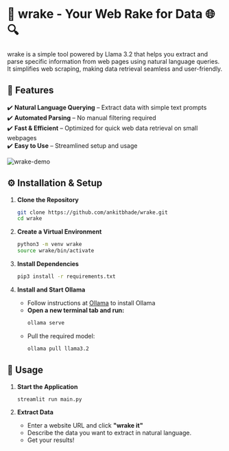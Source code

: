 # 🍁 wrake - Your Web Rake for Data 🌐🔍  

wrake is a simple tool powered by Llama 3.2 that helps you extract and parse specific information from web pages using natural language queries. It simplifies web scraping, making data retrieval seamless and user-friendly. 

## **📜 Features**  
✔️ **Natural Language Querying** – Extract data with simple text prompts  
✔️ **Automated Parsing** – No manual filtering required  
✔️ **Fast & Efficient** – Optimized for quick web data retrieval on small webpages  
✔️ **Easy to Use** – Streamlined setup and usage  

![wrake-demo](https://github.com/user-attachments/assets/cda9c2b6-2e30-4eb1-b6e9-a85b27921d51)

## **⚙️ Installation & Setup**  

1. **Clone the Repository**  
   ```bash
   git clone https://github.com/ankitbhade/wrake.git
   cd wrake
   ```  

2. **Create a Virtual Environment**  
   ```bash
   python3 -m venv wrake
   source wrake/bin/activate
   ```  

3. **Install Dependencies**  
   ```bash
   pip3 install -r requirements.txt
   ```  

4. **Install and Start Ollama**  
   - Follow instructions at [Ollama](https://ollama.com) to install Ollama  
   - **Open a new terminal tab and run:**  
     ```bash
     ollama serve
     ```  
   - Pull the required model:  
     ```bash
     ollama pull llama3.2
     ```  

## **🚀 Usage**  

1. **Start the Application**  
   ```bash
   streamlit run main.py
   ```  

2. **Extract Data**  
   - Enter a website URL and click **"wrake it"**  
   - Describe the data you want to extract in natural language.
   - Get your results!

